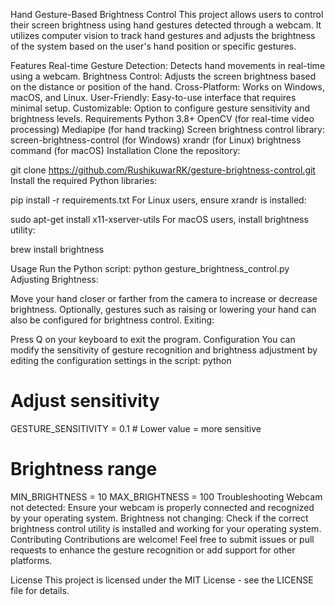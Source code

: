 Hand Gesture-Based Brightness Control
This project allows users to control their screen brightness using hand gestures detected through a webcam. It utilizes computer vision to track hand gestures and adjusts the brightness of the system based on the user's hand position or specific gestures.

Features
Real-time Gesture Detection: Detects hand movements in real-time using a webcam.
Brightness Control: Adjusts the screen brightness based on the distance or position of the hand.
Cross-Platform: Works on Windows, macOS, and Linux.
User-Friendly: Easy-to-use interface that requires minimal setup.
Customizable: Option to configure gesture sensitivity and brightness levels.
Requirements
Python 3.8+
OpenCV (for real-time video processing)
Mediapipe (for hand tracking)
Screen brightness control library:
screen-brightness-control (for Windows)
xrandr (for Linux)
brightness command (for macOS)
Installation
Clone the repository:


git clone https://github.com/RushikuwarRK/gesture-brightness-control.git
Install the required Python libraries:


pip install -r requirements.txt
For Linux users, ensure xrandr is installed:

sudo apt-get install x11-xserver-utils
For macOS users, install brightness utility:

brew install brightness

Usage
Run the Python script:
python gesture_brightness_control.py
Adjusting Brightness:

Move your hand closer or farther from the camera to increase or decrease brightness.
Optionally, gestures such as raising or lowering your hand can also be configured for brightness control.
Exiting:

Press Q on your keyboard to exit the program.
Configuration
You can modify the sensitivity of gesture recognition and brightness adjustment by editing the configuration settings in the script:
python

# Adjust sensitivity
GESTURE_SENSITIVITY = 0.1  # Lower value = more sensitive

# Brightness range
MIN_BRIGHTNESS = 10
MAX_BRIGHTNESS = 100
Troubleshooting
Webcam not detected: Ensure your webcam is properly connected and recognized by your operating system.
Brightness not changing: Check if the correct brightness control utility is installed and working for your operating system.
Contributing
Contributions are welcome! Feel free to submit issues or pull requests to enhance the gesture recognition or add support for other platforms.

License
This project is licensed under the MIT License - see the LICENSE file for details.

